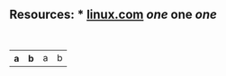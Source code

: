 **Resources:**
    * [linux.com](https://www.kernel.org/)
*one*
**one**
***one***
---------------
<br>
<table>
<tr>
<th>a</th>
<th>b</th>
<td>a</td>
<td>b</td>
</tr>
</table>
